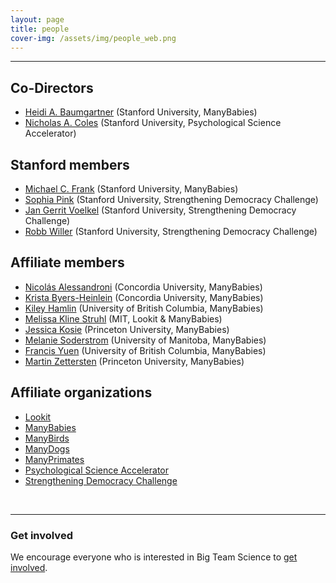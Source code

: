 ```yaml
---
layout: page
title: people
cover-img: /assets/img/people_web.png
---
```



***

## Co-Directors
* [Heidi A. Baumgartner](https://profiles.stanford.edu/heidi-baumgartner) (Stanford University, ManyBabies)
* [Nicholas A. Coles](https://hai.stanford.edu/people/nicholas-coles) (Stanford University, Psychological Science Accelerator)

## Stanford members
* [Michael C. Frank](https://web.stanford.edu/~mcfrank/) (Stanford University, ManyBabies)
* [Sophia Pink](http://www.sophiapink.com) (Stanford University, Strengthening Democracy Challenge)
* [Jan Gerrit Voelkel](https://sociology.stanford.edu/people/jan-gerrit-voelkel) (Stanford University, Strengthening Democracy Challenge)
* [Robb Willer](https://sociology.stanford.edu/people/robb-willer) (Stanford University, Strengthening Democracy Challenge)

## Affiliate members
* [Nicolás Alessandroni](http://infantresearch.ca/team) (Concordia University, ManyBabies)
* [Krista Byers-Heinlein](https://www.concordia.ca/artsci/psychology/faculty.html?fpid=krista-byers-heinlein) (Concordia University, ManyBabies)
* [Kiley Hamlin](https://psych.ubc.ca/profile/kiley-hamlin/) (University of British Columbia, ManyBabies)
* [Melissa Kline Struhl](http://www.melissaklinestruhl.com) (MIT, Lookit & ManyBabies)
* [Jessica Kosie](https://jkosie.github.io) (Princeton University, ManyBabies)
* [Melanie Soderstrom](https://home.cc.umanitoba.ca/~soderstr/) (University of Manitoba, ManyBabies)
* [Francis Yuen](https://cic.psych.ubc.ca/) (University of British Columbia, ManyBabies)
* [Martin Zettersten](https://mzettersten.github.io) (Princeton University, ManyBabies)


## Affiliate organizations
* [Lookit](https://lookit.mit.edu)
* [ManyBabies](manybabies.github.io)
* [ManyBirds](http://themanybirds.com)
* [ManyDogs](https://manydogsproject.github.io)
* [ManyPrimates](https://manyprimates.github.io)
* [Psychological Science Accelerator](https://psysciacc.org)
* [Strengthening Democracy Challenge](https://www.strengtheningdemocracychallenge.org)
<br>

***


### Get involved
We encourage everyone who is interested in Big Team Science to [get involved]({{site.baseurl}}/get_involved/).


